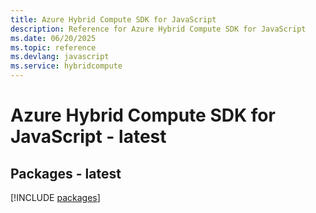 ```yaml
---
title: Azure Hybrid Compute SDK for JavaScript
description: Reference for Azure Hybrid Compute SDK for JavaScript
ms.date: 06/20/2025
ms.topic: reference
ms.devlang: javascript
ms.service: hybridcompute
---
```

# Azure Hybrid Compute SDK for JavaScript - latest
## Packages - latest
[!INCLUDE [packages](hybrid-compute-index.md)]